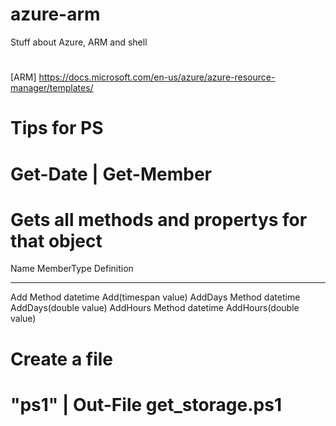 # azure-arm
Stuff about Azure, ARM and shell
#
[ARM] https://docs.microsoft.com/en-us/azure/azure-resource-manager/templates/

# Tips for PS
# Get-Date | Get-Member
# Gets all methods and propertys for that object
Name                 MemberType     Definition
----                 ----------     ----------
Add                  Method         datetime Add(timespan value)
AddDays              Method         datetime AddDays(double value)
AddHours             Method         datetime AddHours(double value)

# Create a file
# "ps1" | Out-File get_storage.ps1


